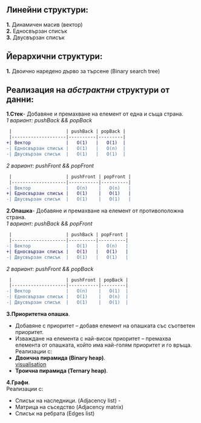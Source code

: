 ## Линейни структури:
**1.** Динамичен масив (вектор)  
**2.** Едносвързан списък  
**3.** Двусвързан списък  

## Йерархични структури:  
**1.** Двоично наредено дърво за търсене (Binary search tree)  

## Реализация на *абстрактни* структури от данни:  

**1.Стек**- Добавяне и премахване на елемент от една и съща страна.   
*1 вариант: pushBack && popBack*  
```diff
 |                    | pushBack | popBack |
 |--------------------|----------|---------|
+| Вектор             |   O(1)   |   O(1)  |
-| Едносвързан списък |   O(1)   |   O(n)  |
-| Двусвързан списък  |   O(1)   |   O(1)  |
  ```
  *2 вариант: pushFront && popFront*  
  ```diff
   |                    | pushFront | popFront |
   |--------------------|-----------|----------|
-| Вектор             |   O(n)    |   O(n)   |
+| Едносвързан списък |   O(1)    |   O(1)   |
-| Двусвързан списък  |   O(1)    |   O(1)   |
```
  
**2.Опашка**- Добавяне и премахване на елемент от противоположна страна.  
*1 вариант: pushBack && popFront*  
```diff
 |                    | pushBack | popFront |
 |--------------------|----------|----------|
-| Вектор             |   O(1)   |   O(n)   |
+| Едносвързан списък |   O(1)   |   O(1)   |
-| Двусвързан списък  |   O(1)   |   O(1)   |
  ```
  *2 вариант: pushFront && popBack*  
  ```diff
   |                    | pushFront | popBack |
   |--------------------|-----------|---------|
-| Вектор             |   O(n)    |   O(1)  |
-| Едносвързан списък |   O(1)    |   O(n)  |
-| Двусвързан списък  |   O(1)    |   O(1)  |
```

**3.Приоритетна опашка**.  
* Добавяне с приоритет – добавя елемент на опашката със съответен приоритет.  
* Изваждане на елемента с най-висок приоритет – премахва елемента от опашката, който има най-голям приоритет и го връща.  
Реализации с: 
* **Двоична пирамида (Binary heap)**.  
[visualisation]( https://visualgo.net/en/heap)
* **Троична пирамида (Ternary heap)**.  


**4.Графи**.  
Реализации с:
* Списък на наследници. (Adjacency list) - 
* Матрица на съседство (Adjacency matrix)
* Списък на ребрата (Edges list)
